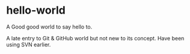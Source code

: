 # hello-world

A Good good world to say hello to.

A late entry to Git & GitHub world but not new to its concept. Have been using SVN earlier.

